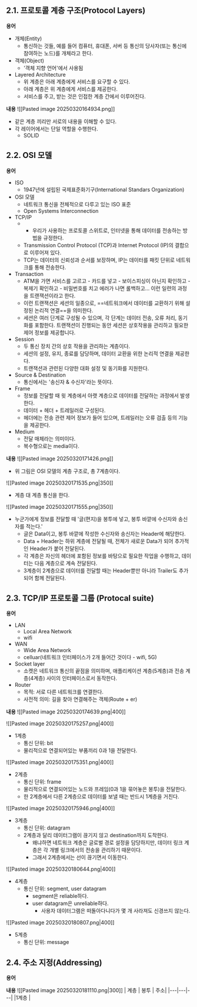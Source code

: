 ## 2.1. 프로토콜 계층 구조(Protocol Layers)
**용어**
- 개체(Entity)
	- 통신하는 것들, 예를 들어 컴퓨터, 휴대폰, 서버 등 통신의 당사자(또는 통신에 참여하는 노드)를 개체라고 한다.
- 객체(Object)
	- '객체 지향 언어'에서 사용됨
- Layered Architecture
	- 위 계층은 아래 계층에게 서비스를 요구할 수 있다.
	- 아래 계층은 위 계층에게 서비스를 제공한다.
	- 서비스를 주고, 받는 것은 인접한 계층 간에서 이루어진다.

**내용**
![[Pasted image 20250320164934.png]]
- 같은 계층 끼리만 서로의 내용을 이해할 수 있다.
- 각 레이어에서는 단일 역할을 수행한다.
	- SOLID


## 2.2. OSI 모델
**용어**
- ISO
	- 1947년에 설립된 국제표준화기구(International Standars Organization)
- OSI 모델
	- 네트워크 통신을 전체적으로 다루고 있는 ISO 표준
	- Open Systems Interconnection
- TCP/IP
	- - 우리가 사용하는 프로토콜 스위트로, 인터넷을 통해 데이터를 전송하는 방법을 규정한다.
	- Transmission Control Protocol (TCP)과 Internet Protocol (IP)의 결합으로 이루어져 있다.
	- TCP는 데이터의 신뢰성과 순서를 보장하며, IP는 데이터를 패킷 단위로 네트워크를 통해 전송한다.
- Transaction
	- ATM을 가면 서비스를 고르고 - 카드를 넣고 - 보이스피싱이 아닌지 확인하고 - 복제기 확인하고 - 비밀번호를 치고 에러가 나면 롤백하고... 이런 일련의 과정을 트랜잭션이라고 한다.
	- 이런 트랜잭션은 세션의 일종으로, ==네트워크에서 데이터를 교환하기 위해 설정된 논리적 연결==을 의미한다. 
	- 세션은 여러 단계로 구성될 수 있으며, 각 단계는 데이터 전송, 오류 처리, 동기화를 포함한다. 트랜잭션이 진행되는 동안 세션은 상호작용을 관리하고 필요한 제어 정보를 제공합니다.  
- Session
	- 두 통신 장치 간의 상호 작용을 관리하는 계층이다.
	- 세션의 설정, 유지, 종료를 담당하며, 데이터 교환을 위한 논리적 연결을 제공한다.
	- 트랜잭션과 관련된 다양한 대화 설정 및 동기화를 지원한다.
- Source & Destination
	- 통신에서는 '송신자 & 수신자'라는 뜻이다.
- Frame
	- 정보를 전달할 때 윗 계층에서 아랫 계층으로 데이터를 전달하는 과정에서 발생한다.
	- 데이터 + 헤더 + 트레일러로 구성된다. 
	- 헤더에는 전송 관련 제어 정보가 들어 있으며, 트레일러는 오류 검출 등의 기능을 제공한다.
- Medium
	- 전달 매체라는 의미이다.
	- 복수형으로는 media이다.

**내용**
![[Pasted image 20250320171426.png]]
- 위 그림은 OSI 모델의 계층 구조로, 총 7계층이다.

![[Pasted image 20250320171535.png|350]]
- 계층 대 계층 통신을 한다.

![[Pasted image 20250320171555.png|350]]
- 누군가에게 정보를 전달할 때 '글(편지)을 봉투에 넣고, 봉투 바깥에 수신자와 송신자를 적는다.'
    - 글은 Data이고, 봉투 바깥에 작성한 수신자와 송신자는 Header에 해당한다.
    - Data + Header는 하위 계층에 전달될 때, 전체가 새로운 Data가 되어 추가적인 Header가 붙어 전달된다.
	- 각 계층은 자신의 헤더에 포함된 정보를 바탕으로 필요한 작업을 수행하고, 데이터는 다음 계층으로 계속 전달된다.
    - 3계층이 2계층으로 데이터를 전달할 때는 Header뿐만 아니라 Trailer도 추가되어 함께 전달된다.


## 2.3. TCP/IP 프로토콜 그룹 (Protocal suite)
**용어**
- LAN
	- Local Area Network
	- wifi
- WAN
	- Wide Area Network
	- celluar(네트워크 인터페이스가 2개 들어간 것이다 - wifi, 5G)
- Socket layer
	- 소켓은 네트워크 통신의 끝점을 의미하며, 애플리케이션 계층(5계층)과 전송 계층(4계층) 사이의 인터페이스로서 동작한다.
- Router
	- 목적: 서로 다른 네트워크를 연결한다.
	- 사전적 의미: 길을 찾아 연결해주는 객체(Route + er)



**내용**
![[Pasted image 20250320174639.png|400]]

![[Pasted image 20250320175257.png|400]]
- 1계층
	- 통신 단위: bit
	- 물리적으로 연결되어있는 부품끼리 0과 1을 전달한다.

![[Pasted image 20250320175351.png|400]]
- 2계층
	- 통신 단위: frame
	- 물리적으로 연결되어있는 노드와 프레임(0과 1을 묶어놓은 봉투)을 전달한다.
	- 한 2계층에서 다른 2계층으로 데이터를 보낼 때는 반드시 1계층을 거친다.

![[Pasted image 20250320175946.png|400]]
- 3계층
	- 통신 단위: datagram
	- 2계층과 달리 데이터그램이 끊기지 않고 destination까지 도착한다.
		- 왜냐하면 네트워크 계층은 글로벌 경로 설정을 담당하지만, 데이터 링크 계층은 각 개별 링크에서의 전송을 관리하기 때문이다.
		- 그래서 2계층에서는 선이 끊기면서 이동한다.

![[Pasted image 20250320180644.png|400]]
- 4계층
	- 통신 단위: segment, user datagram
		- segment은 reliable하다.
		- user datagram은 unreliable하다.
			- 사용자 데이터그램은 떠돌아다니다가 몇 개 사라져도 신경쓰지 않는다.

![[Pasted image 20250320180807.png|400]]
- 5계층
	- 통신 단위: message

## 2.4. 주소 지정(Addressing)
**용어**


**내용**
![[Pasted image 20250320181110.png|300]]
| 계층 | 봉투 | 주소|
|---|---|---|
|1계층 | 
